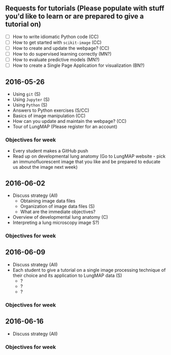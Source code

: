 Requests for tutorials (Please populate with stuff you'd like to learn or are prepared to give a tutorial on)
----

- [ ] How to write idiomatic Python code (CC)
- [ ] How to get started with `scikit-image` (CC)
- [ ] How to create and update the webpage? (CC)
- [ ] How to do supervised learning correctly (MN?)
- [ ] How to evaluate predictive models (MN?)
- [ ] How to create a Single Page Application for visualization (BN?)

2016-05-26
-----

- Using `git` (S)
- Using `Jupyter` (S)
- Using `Python` (S)
- Answers to Python exercises (S/CC)
- Basics of image manipulation (CC)
- How can you update and maintain the webpage? (CC)
- Tour of LungMAP (Please register for an account)

### Objectives for week

- Every student makes a GitHub push
- Read up on developmental lung anatomy (Go to LungMAP website - pick an immunofluorescent image that you like and be prepared to educate us about the image next week)

2016-06-02
-----

- Discuss strategy (All)
  - Obtaining image data files
  - Organization of image data files (S)
  - What are the immediate objectives?
- Overview of developmental lung anatomy (C)
- Interpreting a lung microscopy image S?)


### Objectives for week

2016-06-09
-----

- Discuss strategy (All)
- Each student to give a tutorial on a single image processing technique of their choice and its application to LungMAP data (S)
  - ?
  - ?
  - ?

### Objectives for week

2016-06-16
-----
- Discuss strategy (All)

### Objectives for week
